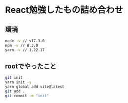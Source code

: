 # React勉強したもの詰め合わせ
## 環境
```bash
node -v // v17.3.0
npm -v // 8.3.0
yarn -v // 1.22.17
```

## rootでやったこと
```bash
git init
yarn init -y
yarn global add vite@latest
git add .
git commit -m "init"
```